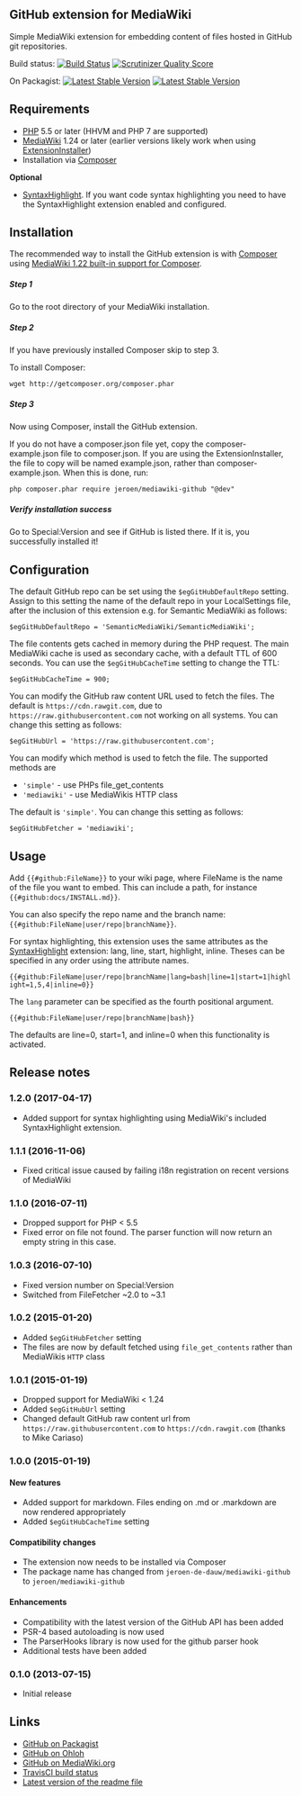 ## GitHub extension for MediaWiki

Simple MediaWiki extension for embedding content of files hosted in GitHub git repositories.

Build status:
[![Build Status](https://secure.travis-ci.org/JeroenDeDauw/GitHub.png?branch=master)](http://travis-ci.org/JeroenDeDauw/GitHub)
[![Scrutinizer Quality Score](https://scrutinizer-ci.com/g/JeroenDeDauw/GitHub/badges/quality-score.png?s=b928c81a24ec2d8fcf6dd2b291b41c76ef528dbe)](https://scrutinizer-ci.com/g/JeroenDeDauw/GitHub/)

On Packagist:
[![Latest Stable Version](https://poser.pugx.org/jeroen/mediawiki-github/version.png)](https://packagist.org/packages/jeroen/mediawiki-github)
[![Latest Stable Version](https://poser.pugx.org/jeroen/mediawiki-github/d/total.png)](https://packagist.org/packages/jeroen/mediawiki-github)

## Requirements

* [PHP](http://www.php.net) 5.5 or later (HHVM and PHP 7 are supported)
* [MediaWiki](https://www.mediawiki.org) 1.24 or later (earlier versions likely work when using [ExtensionInstaller](https://github.com/JeroenDeDauw/ExtensionInstaller))
* Installation via [Composer](http://getcomposer.org/)

**Optional**

* [SyntaxHighlight](https://www.mediawiki.org/wiki/Extension:SyntaxHighlight). If you want code syntax
highlighting you need to have the SyntaxHighlight extension enabled and configured. 

## Installation

The recommended way to install the GitHub extension is with [Composer](http://getcomposer.org) using
[MediaWiki 1.22 built-in support for Composer](https://www.mediawiki.org/wiki/Composer).

##### Step 1

Go to the root directory of your MediaWiki installation.

##### Step 2

If you have previously installed Composer skip to step 3.

To install Composer:

    wget http://getcomposer.org/composer.phar

##### Step 3

Now using Composer, install the GitHub extension.

If you do not have a composer.json file yet, copy the composer-example.json file to composer.json. If you
are using the ExtensionInstaller, the file to copy will be named example.json, rather than composer-example.json. When this is done, run:

    php composer.phar require jeroen/mediawiki-github "@dev"

##### Verify installation success

Go to Special:Version and see if GitHub is listed there. If it is, you successfully installed it!

## Configuration

The default GitHub repo can be set using the `$egGitHubDefaultRepo` setting. Assign to this setting
the name of the default repo in your LocalSettings file, after the inclusion of this extension e.g.
for Semantic MediaWiki as follows:

    $egGitHubDefaultRepo = 'SemanticMediaWiki/SemanticMediaWiki';

The file contents gets cached in memory during the PHP request. The main MediaWiki cache
is used as secondary cache, with a default TTL of 600 seconds. You can use the
`$egGitHubCacheTime` setting to change the TTL:

    $egGitHubCacheTime = 900;

You can modify the GitHub raw content URL used to fetch the files. The default is
`https://cdn.rawgit.com`, due to `https://raw.githubusercontent.com` not working on all systems.
You can change this setting as follows:

    $egGitHubUrl = 'https://raw.githubusercontent.com';

You can modify which method is used to fetch the file. The supported methods are

* `'simple'` - use PHPs file_get_contents
* `'mediawiki'` - use MediaWikis HTTP class

The default is `'simple'`. You can change this setting as follows:

    $egGitHubFetcher = 'mediawiki';

## Usage

Add `{{#github:FileName}}` to your wiki page, where FileName is the name of the file you want to embed.
This can include a path, for instance `{{#github:docs/INSTALL.md}}`.

You can also specify the repo name and the branch name: `{{#github:FileName|user/repo|branchName}}`.

For syntax highlighting, this extension uses the same attributes as the
[SyntaxHighlight](https://www.mediawiki.org/wiki/Extension:SyntaxHighlight)
extension: lang, line, start, highlight, inline. Theses can be specified in any order using the
attribute names.

``{{#github:FileName|user/repo|branchName|lang=bash|line=1|start=1|highlight=1,5,4|inline=0}}``

The `lang` parameter can be specified as the fourth positional argument.

``{{#github:FileName|user/repo|branchName|bash}}``

The defaults are line=0, start=1, and inline=0 when this functionality is activated.

## Release notes

### 1.2.0 (2017-04-17)

* Added support for syntax highlighting using MediaWiki's included SyntaxHighlight extension.

### 1.1.1 (2016-11-06)

* Fixed critical issue caused by failing i18n registration on recent versions of MediaWiki

### 1.1.0 (2016-07-11)

* Dropped support for PHP < 5.5
* Fixed error on file not found. The parser function will now return an empty string in this case.

### 1.0.3 (2016-07-10)

* Fixed version number on Special:Version
* Switched from FileFetcher ~2.0 to ~3.1

### 1.0.2 (2015-01-20)

* Added `$egGitHubFetcher` setting
* The files are now by default fetched using `file_get_contents` rather than MediaWikis `HTTP` class

### 1.0.1 (2015-01-19)

* Dropped support for MediaWiki < 1.24
* Added `$egGitHubUrl` setting
* Changed default GitHub raw content url from `https://raw.githubusercontent.com` to `https://cdn.rawgit.com` (thanks to Mike Cariaso)

### 1.0.0 (2015-01-19)

#### New features

* Added support for markdown. Files ending on .md or .markdown are now rendered appropriately
* Added `$egGitHubCacheTime` setting

#### Compatibility changes

* The extension now needs to be installed via Composer
* The package name has changed from `jeroen-de-dauw/mediawiki-github` to `jeroen/mediawiki-github`

#### Enhancements

* Compatibility with the latest version of the GitHub API has been added
* PSR-4 based autoloading is now used
* The ParserHooks library is now used for the github parser hook
* Additional tests have been added

### 0.1.0 (2013-07-15)

* Initial release

## Links

* [GitHub on Packagist](https://packagist.org/packages/jeroen/mediawiki-github)
* [GitHub on Ohloh](https://www.ohloh.net/p/mediawiki-github)
* [GitHub on MediaWiki.org](https://www.mediawiki.org/wiki/Extension:GitHub)
* [TravisCI build status](https://travis-ci.org/JeroenDeDauw/GitHub)
* [Latest version of the readme file](https://github.com/JeroenDeDauw/GitHub/blob/master/README.md)
